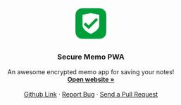 
<!-- PROJECT LOGO -->
<br />
<p align="center">
  <a href="https://secure-memo.herokuapp.com/" target="_blank">
    <img src="public/favicon.jpg" alt="Logo" width="80" height="80">
  </a>

  <h3 align="center">Secure Memo PWA</h3>

  <p align="center">
    An awesome encrypted memo app for saving your notes!
    <br />
    <a href="https://secure-memo.herokuapp.com/"><strong>Open website »</strong></a>
    <br />
    <br />
    <a href="https://github.com/Muhammed-Rahif/Secure-Memo/">Github Link</a>
    ·
    <a href="https://github.com/Muhammed-Rahif/Secure-Memo/issues/">Report Bug</a>
    ·
    <a href="https://github.com/Muhammed-Rahif/Secure-Memo/issues/">Send a Pull Request</a>
  </p>
</p>


